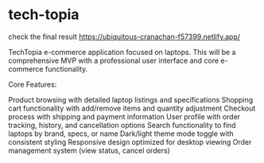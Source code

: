 # tech-topia
check the final result 
https://ubiquitous-cranachan-f57399.netlify.app/

TechTopia e-commerce application focused on laptops. This will be a comprehensive MVP with a professional user interface and core e-commerce functionality.

Core Features:

Product browsing with detailed laptop listings and specifications
Shopping cart functionality with add/remove items and quantity adjustment
Checkout process with shipping and payment information
User profile with order tracking, history, and cancellation options
Search functionality to find laptops by brand, specs, or name
Dark/light theme mode toggle with consistent styling
Responsive design optimized for desktop viewing
Order management system (view status, cancel orders)

